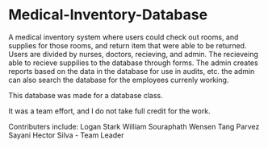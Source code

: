 # Medical-Inventory-Database

A medical inventory system where users could check out rooms, and supplies for those rooms, and return item that were able to be returned. Users are divided by nurses, doctors, recieving, and admin. The recieveing able to recieve suppilies to the database through forms. The admin creates reports based on the data in the database for use in audits, etc. the admin can also search the database for the employees currenly working.

This database was made for a database class.

It was a team effort, and I do not take full credit for the work.

Contributers include:
  Logan Stark 
  William Souraphath
  Wensen Tang
  Parvez Sayani
  Hector Silva - Team Leader
